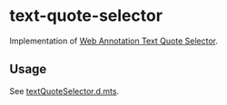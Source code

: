 # text-quote-selector

Implementation of [Web Annotation Text Quote Selector](https://www.w3.org/TR/annotation-model/#text-quote-selector).

## Usage

See [textQuoteSelector.d.mts](https://github.com/hata6502/text-quote-selector/blob/main/dist/textQuoteSelector.d.mts).

